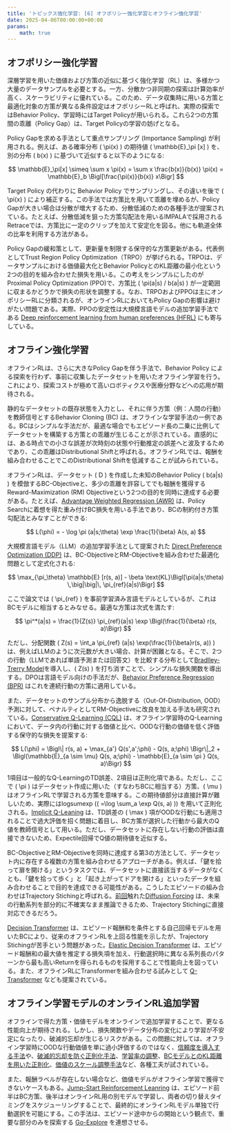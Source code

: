 ```yaml
---
title: 'トピックス強化学習: [6] オフポリシー強化学習とオフライン強化学習'
date: 2025-04-06T00:00:00+00:00
params:
    math: true
---
```


## オフポリシー強化学習

深層学習を用いた価値および方策の近似に基づく強化学習（RL）は、多様かつ大量のデータサンプルを必要とする。一方、分散かつ非同期の探索は計算効率が高く、スケーラビリティに優れている。このため、データ収集時に用いる方策と最適化対象の方策が異なる条件設定はオフポリシーRLと呼ばれ、実際の探索ではBehavior Policy、学習時にはTarget Policyが用いられる。これら2つの方策間の乖離（Policy Gap）は、Target Policyの学習の妨げとなる。

Policy Gapを求める手法として重点サンプリング (Importance Sampling) が利用される。例えば、ある確率分布 \( \pi(x) \) の期待値 \( \mathbb{E}_\pi [x] \) を、別の分布 \( b(x) \) に基づいて近似すると以下のようになる:

$$
\mathbb{E}_\pi[x] \simeq \sum x \pi(x) = \sum x \frac{b(x)}{b(x)} \pi(x) = \mathbb{E}_b \Bigl[\frac{\pi(x)}{b(x)} x\Bigr]
$$

Target Policy の代わりに Behavior Policy でサンプリングし、その違いを後で \( \pi(x) \) により補正する。この手法では方策比を用いて乖離を埋めるが、Policy Gapが大きい場合は分散が増大するため、分散低減のための各種手法が提案されている。たとえば、分散低減を狙った方策勾配法を用いるIMPALAで採用されるRetraceでは、方策比に一定のクリップを加えて安定化を図る。他にも軌道全体の比率を利用する方法がある。

Policy Gapの緩和策として、更新量を制限する保守的な方策更新がある。代表例としてTrust Region Policy Optimization（TRPO）が挙げられる。TRPOは、データサンプルにおける価値最大化とBehavior PolicyとのKL距離の最小化という2つの目的を組み合わせた損失を用いる。この考えをシンプルにしたのがProximal Policy Optimization (PPO)で、方策比 \( \pi(a|s) / b(a|s) \) が一定範囲に収まるかどうかで損失の形状を調整する。なお、TRPOおよびPPOは主にオンポリシーRLに分類されるが、オンラインRLにおいてもPolicy Gapの影響は避けがたい問題である。実際、PPOの安定性は大規模言語モデルの追加学習手法である [Deep reinforcement learning from human preferences (HFRL)](https://arxiv.org/abs/1706.03741) にも寄与している。

## オフライン強化学習

オフラインRLは、さらに大きなPolicy Gapを伴う手法で、Behavior Policy による探索を行わず、事前に収集したデータセットを用いたオフライン学習を行う。これにより、探索コストが極めて高いロボティクスや医療分野などへの応用が期待される。

静的なデータセットの既存状態を入力とし、それに伴う方策（例：人間の行動）を教師信号とするBehavior Cloning (BC) は、オフラインな学習手法の一例である。BCはシンプルな手法だが、最適な場合でもエピソード長の二乗に比例してデータセットを構築する方策との乖離が生じることが示されている。直感的には、ある時点での小さな誤差が次時刻の状態や行動推定の誤差へと波及するためであり、この乖離はDistributional Shiftと呼ばれる。オフラインRLでは、報酬を組み合わせることでこのDistributional Shiftを低減することが試みられている。

オフラインRLは、データセット \( D \) を作成した未知のBehavior Policy \( b(a|s) \) を模倣するBC-Objectiveと、多少の乖離を許容してでも報酬を獲得するReward-Maximization (RM) Objectiveという2つの目的を同時に達成する必要がある。たとえば、[Advantage Weighted Regression (AWR)](https://arxiv.org/abs/1910.00177) は、Policy Searchに着想を得た重み付けBC損失を用いる手法であり、BCの制約付き方策勾配法とみなすことができる:

$$
L(\phi) = - \log \pi (a|s;\theta) \exp \frac{1}{\beta} A(s, a)
$$

大規模言語モデル（LLM）の追加学習手法として提案された [Direct Preference Optimization (DDP)](https://arxiv.org/abs/2305.18290) は、BC-ObjectiveとRM-Objectiveを組み合わせた最適化問題として定式化される:

$$
\max_{\pi_\theta} \mathbb{E} [r(s, a)] - \beta \text{KL}\Bigl[\pi(a|s;\theta) \,\big|\big|\, \pi_{ref}(a|s)\Bigr]
$$

ここで論文では \( \pi_{ref} \) を事前学習済み言語モデルとしているが、これはBCモデルに相当するとみなせる。最適な方策は次式を満たす:

$$
\pi^*(a|s) = \frac{1}{Z(s)} \pi_{ref}(a|s) \exp \Bigl(\frac{1}{\beta} r(s, a)\Bigr)
$$

ただし、分配関数 \( Z(s) = \int_a \pi_{ref} (a|s) \exp(\frac{1}{\beta}r(s, a)) \) は、例えばLLMのように次元数が大きい場合、計算が困難となる。そこで、2つの行動（LLMであれば単語予測または回答文）を比較する分布として[Bradlley-Trerry Model](https://en.wikipedia.org/wiki/Bradley%E2%80%93Terry_model)を導入し、\( Z(s) \) を打ち消すことで、シンプルな損失関数を導出する。DPOは言語モデル向けの手法だが、[Behavior Preference Regression (BPR)](https://arxiv.org/abs/2503.00930) はこれを連続行動の方策に適用している。

また、データセットのサンプル分布から逸脱する（Out-Of-Distribution, OOD）予測に対して、ペナルティとしてRM-Objectiveに改良を加える手法も研究されている。[Conservative Q-Learning (CQL)](https://arxiv.org/abs/2006.04779) は、オフライン学習時のQ-Learningにおいて、データ内の行動に対する価値と比べ、OODな行動の価値を低く評価する保守的な損失を提案する:

$$
L(\phi) = \Bigl\| r(s, a) + \max_{a'} Q(s',a';\phi) - Q(s, a;\phi) \Bigr\|_2  + \Bigl(\mathbb{E}_{a \sim \mu} Q(s, a;\phi) - \mathbb{E}_{a \sim \pi } Q(s, a)\Bigr)
$$

1項目は一般的なQ-LearningのTD誤差、2項目は正則化項である。ただし、ここで \( \pi \) はデータセット作成に用いた（すなわちBCに相当する）方策、\( \mu \) はオフラインRLで学習される方策を意味する。この期待値部分は直接計算が難しいため、実際にはlogsumexp (\( =\log \sum_a \exp Q(s, a) \)) を用いて正則化される。[Implicit Q-Leaning](https://arxiv.org/abs/2110.06169) は、TD誤差の \( \max \) 項がOODな行動にも適用されることで過大評価を招く問題に着目し、BC方策が選択した行動から最大のQ値を教師信号として用いる。ただし、データセットに存在しない行動の評価は直接できないため、Expectile回帰でQ値の期待値を近似する。

BC-ObjectiveとRM-Objectiveを同時に達成する第3の方法として、データセット内に存在する複数の方策を組み合わせるアプローチがある。例えば、「鍵を拾って扉を開ける」というタスクでは、データセットに直接該当するデータがなくとも、「鍵を拾って歩く」と「起き上がってドアを開ける」といったデータを組み合わせることで目的を達成できる可能性がある。こうしたエピソードの組み合わせはTrajectory Stichingと呼ばれる。[前回](/posts/rl/model-based-rl-and-planning/)触れた[Diffusion Forcing](https://arxiv.org/abs/2407.01392) は、未来の行動系列を部分的に不確実なまま推論できるため、Trajectory Stichingに直接対応できるだろう。

[Decision Transformer](https://arxiv.org/abs/2106.01345) は、エピソード報酬和を条件とする自己回帰モデルを用いたBCにより、従来のオフラインRLを上回る性能を示したが、Trajectory Stichingが苦手という問題があった。[Elastic Decision Transformer](https://arxiv.org/abs/2307.02484) は、エピソード報酬和の最大値を推定する損失項を加え、行動選択時に異なる系列長のパターンから最も高いReturnを得られるものを採用することで性能向上を図っている。また、オフラインRLにTransformerを組み合わせる試みとして [Q-Transformer](https://arxiv.org/abs/2309.10150) なども提案されている。

## オフライン学習モデルのオンラインRL追加学習

オフラインで得た方策・価値モデルをオンラインで追加学習することで、更なる性能向上が期待される。しかし、損失関数やデータ分布の変化により学習が不安定になったり、破滅的忘却が生じるリスクがある。この問題に対しては、オフライン学習時にOODな行動価値を単に過小評価するのではなく、[信頼度を導入する手法](https://arxiv.org/abs/2212.04607)や、[破滅的忘却を防ぐ正則化手法](https://arxiv.org/abs/2402.02868)、[学習率の調整](http://arxiv.org/abs/2301.07302)、[BCモデルとのKL距離を用いた正則化](https://arxiv.org/abs/2206.11795)、[価値のスケール調整手法](http://arxiv.org/abs/2303.05479)など、各種工夫が試されている。

また、報酬ラベルが存在しない場合など、価値モデルがオフライン学習で獲得できないケースもある。[Jump-Start Reinforcement Leanring](https://arxiv.org/abs/2204.02372) は、エピソード前半はBC方策、後半はオンラインRL用の別モデルで学習し、両者の切り替えタイミングをスケジューリングすることで、最終的にオンラインRLモデル単独で行動選択を可能にする。この手法は、エピソード途中からの開始という観点で、重要な部分のみを探索する [Go-Explore](https://www.nature.com/articles/s41586-020-03157-9) を連想させる。